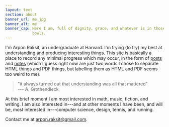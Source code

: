 ```yaml
---
layout: text
section: about
banner_url: me.jpg
banner_alt: me
banner_cap: Here I am, full of dignity, grace, and whatever is in those
            bowls.
---
```


I'm Arpon Raksit, an undergraduate at Harvard. I'm trying (to try) my
best at understanding and producing interesting things. This site is
basically a place to record any minimal progress which may occur, in
the form of [posts][posts] and [notes][notes] (which I guess right now
are just two words I chose to separate HTML things and PDF things, but
labelling them as HTML and PDF seems too weird to me).

> "it always turned out that understanding was all that mattered"  
> --- A. Grothendieck

At this brief moment I am most interested in math, music, fiction, and
writing. I am also interested in---and at other moments I have been,
and will be, most interested in---computer science, design, tennis,
and running.

Contact me at [arpon.raksit@gmail.com][mail].


[posts]: /posts/
[notes]: /notes/
[mail]: mailto:arpon.raksit@gmail.com

  


